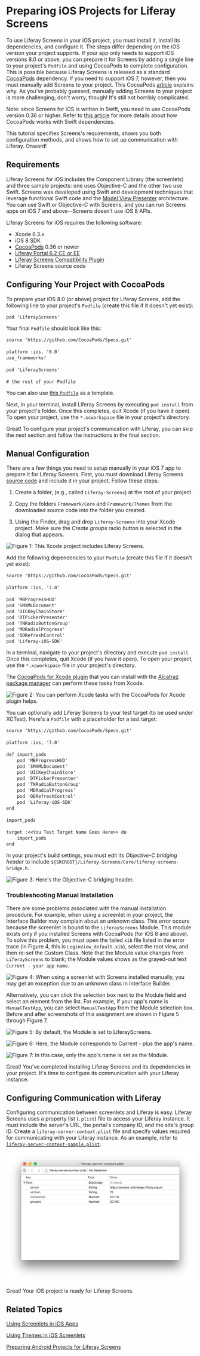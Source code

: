 # Preparing iOS Projects for Liferay Screens [](id=preparing-ios-projects-for-liferay-screens)

To use Liferay Screens in your iOS project, you must install it, install its
dependencies, and configure it. The steps differ depending on the iOS version
your project supports. If your app only needs to support iOS versions 
8.0 or above, you can prepare it for Screens by adding a single line to 
your project's `Podfile` and using CocoaPods to complete configuration. This is
possible because Liferay Screens is released as a standard
[CocoaPods](https://cocoapods.org) dependency. If you need to support iOS 7,
however, then you must manually add Screens to your project. This CocoaPods
[article](http://blog.cocoapods.org/Pod-Authors-Guide-to-CocoaPods-Frameworks)
explains why. As you've probably guessed, manually adding Screens to your
project is more challenging; don't worry, though! It's still not horribly 
complicated. 

Note: since Screens for iOS is written in Swift, you need to use CocoaPods
version 0.36 or higher. Refer to [this
article](http://blog.cocoapods.org/CocoaPods-0.36/) for more details about how
CocoaPods works with Swift dependencies. 

This tutorial specifies Screens's requirements, shows you both configuration
methods, and shows how to set up communication with Liferay. Onward! 

## Requirements [](id=requirements)

Liferay Screens for iOS includes the Component Library (the screenlets) and 
three sample projects: one uses Objective-C and the other two use Swift. Screens 
was developed using Swift and development techniques that leverage functional 
Swift code and the [Model View Presenter](http://en.wikipedia.org/wiki/Model%E2%80%93view%E2%80%93presenter)
architecture. You can use Swift or Objective-C with Screens, and you can run
Screens apps on iOS 7 and above--Screens doesn't use iOS 8 APIs. 

Liferay Screens for iOS requires the following software: 

- Xcode 6.3.x
- iOS 8 SDK
- [CocoaPods](http://cocoapods.org) 0.36 or newer
- [Liferay Portal 6.2 CE or EE](http://www.liferay.com/downloads/liferay-portal/available-releases)
- [Liferay Screens Compatibility Plugin](https://github.com/liferay/liferay-screens/tree/master/portal)
- Liferay Screens source code

## Configuring Your Project with CocoaPods [](id=configuring-your-project-with-cocoapods)

To prepare your iOS 8.0 (or above) project for Liferay Screens, add the
following line to your project's `Podfile` (create this file if it doesn't yet
exist):

    pod 'LiferayScreens'

Your final `Podfile` should look like this:

    source 'https://github.com/CocoaPods/Specs.git'
    
    platform :ios, '8.0'
    use_frameworks!
    
    pod 'LiferayScreens'
    
    # the rest of your Podfile

You can also use [this `Podfile`](https://github.com/liferay/liferay-screens/tree/master/ios/Samples/Showcase-swift/Podfile) 
as a template.

Next, in your terminal, install Liferay Screens by executing `pod install` from
your project's folder. Once this completes, quit Xcode (if you have it open). To
open your project, use the `*.xcworkspace` file in your project's directory. 

Great! To configure your project's communication with Liferay, you can skip the
next section and follow the instructions in the final section. 

## Manual Configuration [](id=manual-configuration)

There are a few things you need to setup manually in your iOS 7 app to prepare 
it for Liferay Screens. First, you must download 
Liferay Screens [source code](https://github.com/liferay/liferay-screens/releases) 
and include it in your project. Follow these steps: 

1. Create a folder, (e.g., called `Liferay-Screens`) at the root of your
   project. 

2. Copy the folders `Framework/Core` and `Framework/Themes` from the downloaded 
   source code into the folder you created. 

3. Using the Finder, drag and drop `Liferay-Screens` into your Xcode project.
   Make sure the *Create groups* radio button is selected in the dialog that
   appears. 

![Figure 1: This Xcode project includes Liferay Screens.](../../images/screens-ios-project-setup.png)

Add the following dependencies to your `Podfile` (create this file if it doesn't
yet exist): 

    source 'https://github.com/CocoaPods/Specs.git'

    platform :ios, '7.0'

    pod 'MBProgressHUD'
    pod 'SMXMLDocument'
    pod 'UICKeyChainStore'
    pod 'DTPickerPresenter'
    pod 'TNRadioButtonGroup'
    pod 'MDRadialProgress'
    pod 'ODRefreshControl'
    pod 'Liferay-iOS-SDK'

In a terminal, navigate to your project's directory and execute 
`pod install`. Once this completes, quit Xcode (if you have it open). To
open your project, use the `*.xcworkspace` file in your project's directory. 

The
[CocoaPods for Xcode plugin](https://github.com/kattrali/cocoapods-xcode-plugin) 
that you can install with the [Alcatraz package manager](http://alcatraz.io/) 
can perform these tasks from Xcode. 

![Figure 2: You can perform Xcode tasks with the CocoaPods for Xcode plugin helps.](../../images/screens-ios-xcode-cocoapods.png)

You can optionally add Liferay Screens to your test target (to be used under
XCTest). Here's a `Podfile` with a placeholder for a test target:

    source 'https://github.com/CocoaPods/Specs.git'

    platform :ios, '7.0'

    def import_pods
        pod 'MBProgressHUD'
        pod 'SMXMLDocument'
        pod 'UICKeyChainStore'
        pod 'DTPickerPresenter'
        pod 'TNRadioButtonGroup'
        pod 'MDRadialProgress'
        pod 'ODRefreshControl'
        pod 'Liferay-iOS-SDK'
    end

    import_pods

    target :<<You Test Target Name Goes Here>> do
        import_pods
    end

In your project's build settings, you must edit its 
*Objective-C bridging header* to include 
`${SRCROOT}/Liferay-Screens/Core/liferay-screens-bridge.h`. 

![Figure 3: Here's the Objective-C bridging header.](../../images/screens-ios-project-header.png)

### Troubleshooting Manual Installation [](id=troubleshooting-manual-installation)

There are some problems associated with the manual installation procedure. For
example, when using a screenlet in your project, the Interface Builder may
complain about an unknown class. This error occurs because the screenlet is bound
to the `LiferayScreens` Module. This module exists only if you installed Screens
with CocoaPods (for iOS 8 and above). To solve this problem, you must open the
failed `xib` file listed in the error trace (in Figure 4, this is
`LoginView_default.xib`), select the root view, and then re-set the Custom
Class. Note that the Module value changes from `LiferayScreens` to blank; the
Module values shows as the grayed-out text `Current - your app name`. 

![Figure 4: When using a screenlet with Screens installed manually, you may get an exception due to an unknown class in Interface Builder.](../../images/screens-ios-xcode-unknown-class.png)

Alternatively, you can click the selection box next to the Module field and
select an element from the list. For example, if your app's name is
`ManualTestApp`, you can select `ManualTestApp` from the Module selection box.
Before and after screenshots of this assignment are shown in Figure 5 through
Figure 7. 

![Figure 5: By default, the Module is set to LiferayScreens.](../../images/screens-ios-xcode-custom-class-before.png)

![Figure 6: Here, the Module corresponds to `Current -` plus the app's name.](../../images/screens-ios-xcode-custom-class-after.png)

![Figure 7: In this case, only the app's name is set as the Module.](../../images/screens-ios-xcode-custom-class-after-2.png)

Great! You've completed installing Liferay Screens and its dependencies in your
project. It's time to configure its communication with your Liferay instance. 

## Configuring Communication with Liferay [](id=configuring-communication-with-liferay)

Configuring communication between screenlets and Liferay is easy. Liferay
Screens uses a property list (`.plist`) file to access your Liferay instance.
It must include the server's URL, the portal's company ID, and the site's group
ID. Create a `liferay-server-context.plist` file and specify values required for 
communicating with your Liferay instance. As an example, refer to
[`liferay-server-context-sample.plist`](https://github.com/liferay/liferay-screens/blob/master/ios/Framework/Core/Resources/liferay-server-context-sample.plist). 

![Figure 8: Here's a property list file, called `liferay-context.plist`.](../../images/screens-ios-liferay-context.png)

Great! Your iOS project is ready for Liferay Screens. 

## Related Topics [](id=related-topics)

[Using Screenlets in iOS Apps](/develop/tutorials/-/knowledge_base/6-2/using-screenlets-in-ios-apps)

[Using Themes in iOS Screenlets](/develop/tutorials/-/knowledge_base/6-2/using-themes-in-ios-screenlets)

[Preparing Android Projects for Liferay Screens](develop/tutorials/-/knowledge_base/6-2/preparing-android-projects-for-liferay-screens)
